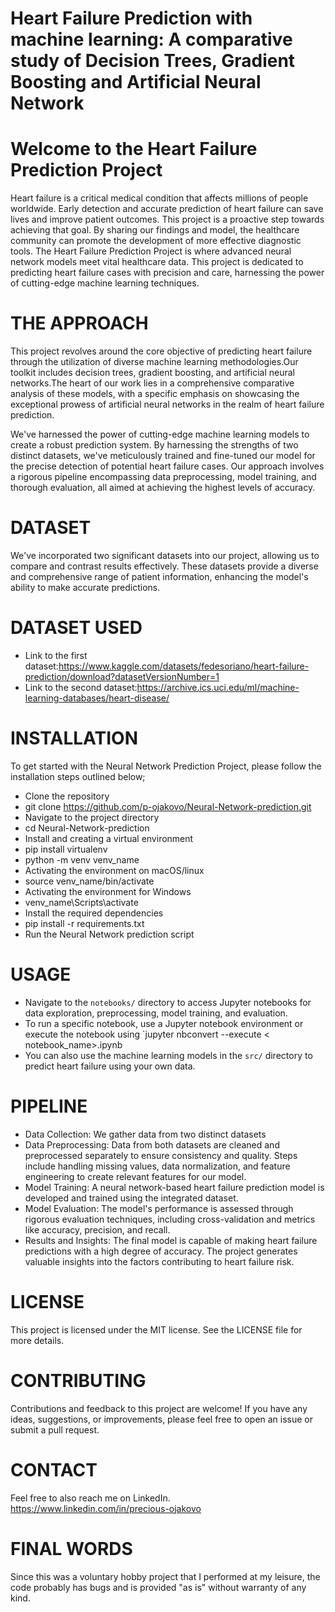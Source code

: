 # Heart Failure Prediction with machine learning: A comparative study of Decision Trees, Gradient Boosting and Artificial Neural Network
# Welcome to the Heart Failure Prediction Project
Heart failure is a critical medical condition that affects millions of people worldwide. Early detection and accurate prediction of heart failure can save lives and improve patient outcomes. This project is a proactive step towards achieving that goal. By sharing our findings and model, the healthcare community can promote the development of more effective diagnostic tools.
The Heart Failure Prediction Project is where advanced neural network models meet vital healthcare data. This project is dedicated to predicting heart failure cases with precision and care, harnessing the power of cutting-edge machine learning techniques.

# THE APPROACH
This project revolves around the core objective of predicting heart failure through the utilization of diverse machine learning methodologies.Our toolkit includes decision trees, gradient boosting, and artificial neural networks.The heart of our work lies in a comprehensive comparative analysis of these models, with a specific emphasis on showcasing the exceptional prowess of artificial neural networks in the realm of heart failure prediction.

We've harnessed the power of cutting-edge machine learning models to create a robust prediction system. By harnessing the strengths of two distinct datasets, we've meticulously trained and fine-tuned our model for the precise detection of potential heart failure cases.
Our approach involves a rigorous pipeline encompassing data preprocessing, model training, and thorough evaluation, all aimed at achieving the highest levels of accuracy.

# DATASET
We've incorporated two significant datasets into our project, allowing us to compare and contrast results effectively. These datasets provide a diverse and comprehensive range of patient information, enhancing the model's ability to make accurate predictions.

# DATASET USED
* Link to the first dataset:https://www.kaggle.com/datasets/fedesoriano/heart-failure-prediction/download?datasetVersionNumber=1
* Link to the second dataset:https://archive.ics.uci.edu/ml/machine-learning-databases/heart-disease/
  
# INSTALLATION
To get started with the Neural Network Prediction Project, please follow the installation steps outlined below;
* Clone the repository
* git clone https://github.com/p-ojakovo/Neural-Network-prediction.git
* Navigate to the project directory
* cd Neural-Network-prediction
* Install and creating a virtual environment
* pip install virtualenv
* python -m venv venv_name
* Activating the environment on macOS/linux
* source venv_name/bin/activate
* Activating the environment for Windows
* venv_name\Scripts\activate
* Install the required dependencies
* pip install -r requirements.txt
* Run the Neural Network prediction script

# USAGE
* Navigate to the `notebooks/` directory to access Jupyter notebooks for data exploration, preprocessing, model training, and evaluation.
* To run a specific notebook, use a Jupyter notebook environment or execute the notebook using `jupyter nbconvert --execute < notebook_name>.ipynb
* You can also use the machine learning models in the `src/` directory to predict heart failure using your own data.
  
# PIPELINE
* Data Collection: We gather data from two distinct datasets
* Data Preprocessing: Data from both datasets are cleaned and preprocessed separately to ensure consistency and quality.
Steps include handling missing values, data normalization, and feature engineering to create relevant features for our model.
* Model Training: A neural network-based heart failure prediction model is developed and trained using the integrated dataset.
* Model Evaluation: The model's performance is assessed through rigorous evaluation techniques, including cross-validation and metrics like accuracy, precision, and recall.
* Results and Insights: The final model is capable of making heart failure predictions with a high degree of accuracy.
The project generates valuable insights into the factors contributing to heart failure risk.

# LICENSE
This project is licensed under the MIT license. See the LICENSE file for more details.

# CONTRIBUTING
Contributions and feedback to this project are welcome! If you have any ideas, suggestions, or improvements, please feel free to open an issue or submit a pull request.

# CONTACT
Feel free to also reach me on LinkedIn.
https://www.linkedin.com/in/precious-ojakovo

# FINAL WORDS
Since this was a voluntary hobby project that I performed at my leisure, the code probably has bugs and is provided "as is" without warranty of any kind.



